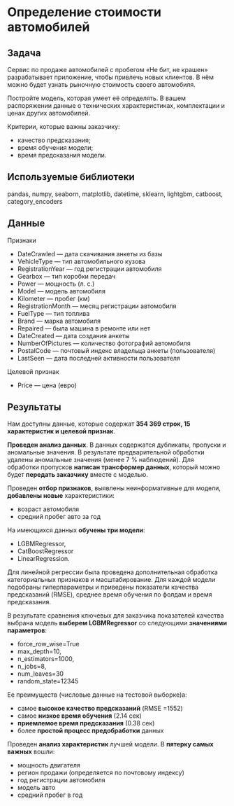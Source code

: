 # Определение стоимости автомобилей

## Задача

Сервис по продаже автомобилей с пробегом «Не бит, не крашен» разрабатывает приложение, чтобы привлечь новых клиентов. В нём можно будет узнать рыночную стоимость своего автомобиля. 

Постройте модель, которая умеет её определять. В вашем распоряжении данные о технических характеристиках, комплектации и ценах других автомобилей.

Критерии, которые важны заказчику:
- качество предсказания;
- время обучения модели;
- время предсказания модели.

## Используемые библиотеки

pandas, numpy, seaborn, matplotlib, datetime, sklearn, lightgbm, catboost, category_encoders

## Данные

Признаки
- DateCrawled — дата скачивания анкеты из базы
- VehicleType — тип автомобильного кузова
- RegistrationYear — год регистрации автомобиля
- Gearbox — тип коробки передач
- Power — мощность (л. с.)
- Model — модель автомобиля
- Kilometer — пробег (км)
- RegistrationMonth — месяц регистрации автомобиля
- FuelType — тип топлива
- Brand — марка автомобиля
- Repaired — была машина в ремонте или нет
- DateCreated — дата создания анкеты
- NumberOfPictures — количество фотографий автомобиля
- PostalCode — почтовый индекс владельца анкеты (пользователя)
- LastSeen — дата последней активности пользователя

Целевой признак
- Price — цена (евро)

## Результаты
Нам доступны данные, которые содержат **354 369 строк, 15 характеристик и целевой признак**.

**Проведен анализ данных**. В данных содержатся дубликаты, пропуски и аномальные значения. В результате предварительной обработки удалены аномальные значения (менее 7 % наблюдений). Для обработки пропусков **написан трансформер данных**, который можно будет **передать заказчику** вместе с моделью.

Проведен **отбор признаков**, выявлены неинформативные для модели, **добавлены новые** характеристики:
- возраст автомобиля
- средний пробег авто за год

На имеющихся данных **обучены три модели**: 
- LGBMRegressor, 
- CatBoostRegressor
- LinearRegression. 

Для линейной регрессии была проведена дополнительная обработка категориальных признаков и масштабирование. Для каждой модели подобраны гиперпараметры и приведены показатели качества предсказаний (RMSE), среднее время обучения по фолдам и время предсказания. 

В результате сравнения ключевых для заказчика показателей качества выбрана модель **выберем LGBMRegressor** со следующими **значениями параметров**:
- force_row_wise=True
- max_depth=10,
- n_estimators=1000,
- n_jobs=8,
- num_leaves=30
- random_state=12345 

Ее преимуществ (числовые данные на тестовой выборке)а:

- самое **высокое качество предсказаний** (RMSE =1552)
- самое  **низкое время обучения** (2.14 сек)
- **приемлемое время предсказания** (0.38 сек)
- более **простой процесс предобработки** данных

Проведен **анализ характеристик** лучшей модели. В **пятерку самых важных** вошли:

- мощность двигателя
- регион продажи (определяется по почтовому индексу)
- год регистрации автомобиля
- модель авто
- средний пробег в год
